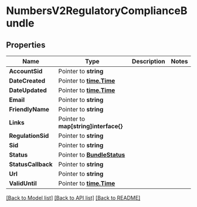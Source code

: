 # NumbersV2RegulatoryComplianceBundle

## Properties

Name | Type | Description | Notes
------------ | ------------- | ------------- | -------------
**AccountSid** | Pointer to **string** |  |
**DateCreated** | Pointer to [**time.Time**](time.Time.md) |  |
**DateUpdated** | Pointer to [**time.Time**](time.Time.md) |  |
**Email** | Pointer to **string** |  |
**FriendlyName** | Pointer to **string** |  |
**Links** | Pointer to **map[string]interface{}** |  |
**RegulationSid** | Pointer to **string** |  |
**Sid** | Pointer to **string** |  |
**Status** | Pointer to [**BundleStatus**](bundle_status.md) |  |
**StatusCallback** | Pointer to **string** |  |
**Url** | Pointer to **string** |  |
**ValidUntil** | Pointer to [**time.Time**](time.Time.md) |  |

[[Back to Model list]](../README.md#documentation-for-models) [[Back to API list]](../README.md#documentation-for-api-endpoints) [[Back to README]](../README.md)


